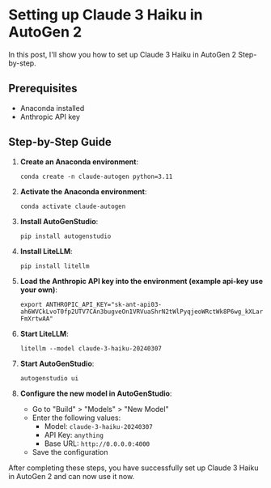 # Setting up Claude 3 Haiku in AutoGen 2

In this post, I'll show you how to set up Claude 3 Haiku in AutoGen 2 Step-by-step.

## Prerequisites

- Anaconda installed
- Anthropic API key

## Step-by-Step Guide

1. **Create an Anaconda environment**:
   ```
   conda create -n claude-autogen python=3.11
   ```

2. **Activate the Anaconda environment**:
   ```
   conda activate claude-autogen
   ```

3. **Install AutoGenStudio**:
   ```
   pip install autogenstudio
   ```

4. **Install LiteLLM**:
   ```
   pip install litellm
   ```

5. **Load the Anthropic API key into the environment (example api-key use your own)**:
   ```
   export ANTHROPIC_API_KEY="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"
   ```

6. **Start LiteLLM**:
   ```
   litellm --model claude-3-haiku-20240307
   ```

7. **Start AutoGenStudio**:
   ```
   autogenstudio ui
   ```

8. **Configure the new model in AutoGenStudio**:
   - Go to "Build" > "Models" > "New Model"
   - Enter the following values:
     - Model: `claude-3-haiku-20240307`
     - API Key: `anything`
     - Base URL: `http://0.0.0.0:4000`
   - Save the configuration

After completing these steps, you have successfully set up Claude 3 Haiku in AutoGen 2 and can now use it now.
